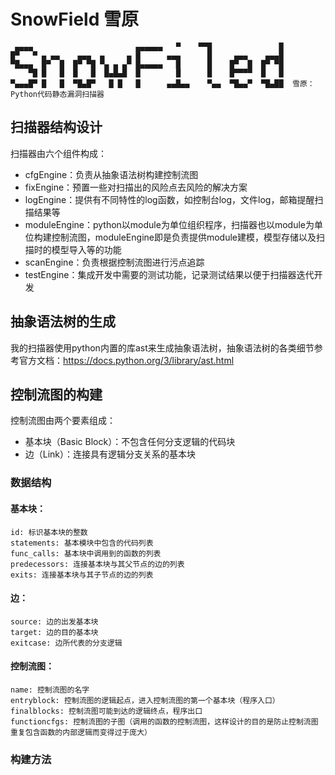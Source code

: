 # SnowField 雪原
```
 ▄▄▄▄                       ▄▄▄▄▄▄   ▀    ▀▀█               █ 
█▀   ▀ ▄ ▄▄    ▄▄▄  ▄     ▄ █      ▄▄▄      █     ▄▄▄    ▄▄▄█ 
▀█▄▄▄  █▀  █  █▀ ▀█ ▀▄ ▄ ▄▀ █▄▄▄▄▄   █      █    █▀  █  █▀ ▀█ 
    ▀█ █   █  █   █  █▄█▄█  █        █      █    █▀▀▀▀  █   █
▀▄▄▄█▀ █   █  ▀█▄█▀   █ █   █      ▄▄█▄▄    ▀▄▄  ▀█▄▄▀  ▀█▄██  雪原：Python代码静态漏洞扫描器
```

## 扫描器结构设计

扫描器由六个组件构成：

- cfgEngine：负责从抽象语法树构建控制流图
- fixEngine：预置一些对扫描出的风险点去风险的解决方案
- logEngine：提供有不同特性的log函数，如控制台log，文件log，邮箱提醒扫描结果等
- moduleEngine：python以module为单位组织程序，扫描器也以module为单位构建控制流图，moduleEngine即是负责提供module建模，模型存储以及扫描时的模型导入等的功能
- scanEngine：负责根据控制流图进行污点追踪
- testEngine：集成开发中需要的测试功能，记录测试结果以便于扫描器迭代开发

## 抽象语法树的生成

我的扫描器使用python内置的库ast来生成抽象语法树，抽象语法树的各类细节参考官方文档：https://docs.python.org/3/library/ast.html

## 控制流图的构建

控制流图由两个要素组成：

- 基本块（Basic Block）：不包含任何分支逻辑的代码块
- 边（Link）：连接具有逻辑分支关系的基本块

### 数据结构

#### 基本块：

```
id: 标识基本块的整数
statements: 基本模块中包含的代码列表
func_calls: 基本块中调用到的函数的列表
predecessors: 连接基本块与其父节点的边的列表
exits: 连接基本块与其子节点的边的列表
```

#### 边：

```
source: 边的出发基本块
target: 边的目的基本块
exitcase: 边所代表的分支逻辑
```

#### 控制流图：

```
name: 控制流图的名字
entryblock: 控制流图的逻辑起点，进入控制流图的第一个基本块（程序入口）
finalblocks: 控制流图可能到达的逻辑终点，程序出口
functioncfgs: 控制流图的子图（调用的函数的控制流图，这样设计的目的是防止控制流图重复包含函数的内部逻辑而变得过于庞大）
```

### 构建方法

